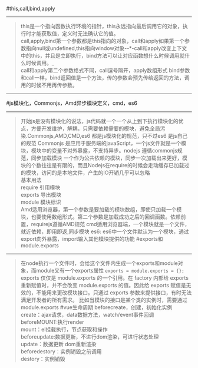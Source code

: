 #this,call,bind,apply
_ _ _
 >this是一个指向函数执行环境的指针，this永远指向最后调用它的对象，执行时才能获取值，定义时无法确认它的值。  
 >call,apply,bind第一个参数都是this指向的对象，call和apply如果第一个参数指向null或undefined,this指向window对象--*-call和apply改变上下文中的this，并且是立即执行，bind方法可以让对应函数想什么时候调用就什么时候调用。_  
>call和apply第二个参数格式不同，call逗号隔开，apply数组形式  bind参数和call一样，bind返回值是一个方法，传的参数会预先传给返回的方法，调用的时候不用再传参数。
***
#js模块化，Commonjs，Amd异步模块定义，cmd，es6
_ _ _
 >开始js是没有模块化的说法，js代码就一个一个从上到下执行模块化的优点，方便开发维护，解耦，只需要依赖需要的模块，避免全局污染.Commonjs,AMD,CMD,es6 都是js模块化的规范，只不过es6 是js自己的规范
 >Commonjs 是应用于服务端的javaScript，一个js文件就是一个模块，模块中的变量不对外暴露，不支持异步。nodejs 遵循commonjs规范，同步加载模块
 >一个作为公共依赖的模块，同步一次加载出来更好，模块的个数往往是有限的，而且Nodejs在require的时候会走动缓存已加载过的模块，访问的是本地文件，产生的IO开销几乎可以忽略  
   基本用法      
   require 引用模块   
   exports 导出模块   
   module 模块标识    
>Amd适用浏览器，第一个参数是要加载的模块数组，即使只加载一个模块，也要使用数组形式。第二个参数是加载成功之后的回调函数。依赖前置，requirejs遵循AMD规范
>cmd适用浏览器端，一个模块就是一个文件，就近依赖，即用即返,同步模块
>es6: es6中一个文件默认为一个模块，通过export向外暴露，import输入其他模块提供的功能
#exports和module.exports
***
>在node执行一个文件时，会给这个文件内生成一个exports和module对象，而module又有一个exports属性
`exports = module.exports = {};`
>exports 仅仅是 module.exports 的一个引用。在 factory 内部给 exports 重新赋值时，并不会改变 module.exports 的值。因此给 exports 赋值是无效的，不能用来更改模块接口。只通过 exports 参数来提供接口，有时无法满足开发者的所有需求。 比如当模块的接口是某个类的实例时，需要通过 module.exports
#vue生命周期
>beforecreate，创建，初始化实例    
  create：ajax请求，data数据方法，watch/event事件回调    
  beforeMOUNT:执行render    
  mount：el挂载执行，节点获取和操作    
  beforeupdate:数据更新，不进行dom渲染，可进行状态处理    
  update：数据更新 dom重新渲染    
  beforedestory：实例销毁之前调用    
  destory：实例销毁  
